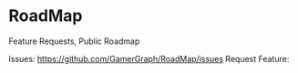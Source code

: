 # RoadMap
Feature Requests, Public Roadmap

Issues: https://github.com/GamerGraph/RoadMap/issues
Request Feature: 
